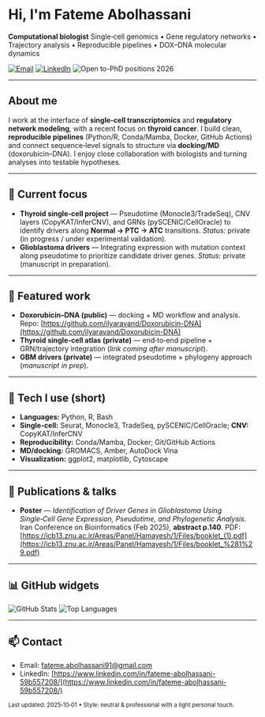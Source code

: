 # Hi, I'm **Fateme Abolhassani**

**Computational biologist**
Single‑cell genomics • Gene regulatory networks • Trajectory analysis • Reproducible pipelines • DOX–DNA molecular dynamics

<div align="left">

[![Email](https://img.shields.io/badge/Email-fateme.abolhassani91%40gmail.com-blue)](mailto:fateme.abolhassani91@gmail.com)
[![LinkedIn](https://img.shields.io/badge/LinkedIn-Fateme%20Abolhassani-blue)](https://www.linkedin.com/in/fateme-abolhassani-59b557208/)
![Open to-PhD positions 2026](https://img.shields.io/badge/Open%20to-PhD%20positions%202026-informational)

</div>

---

## About me

I work at the interface of **single‑cell transcriptomics** and **regulatory network modeling**, with a recent focus on **thyroid cancer**. I build clean, **reproducible pipelines** (Python/R, Conda/Mamba, Docker, GitHub Actions) and connect sequence‑level signals to structure via **docking/MD** (doxorubicin–DNA). I enjoy close collaboration with biologists and turning analyses into testable hypotheses.

---

## 🔭 Current focus

* **Thyroid single‑cell project** — Pseudotime (Monocle3/TradeSeq), CNV layers (CopyKAT/InferCNV), and GRNs (pySCENIC/CellOracle) to identify drivers along **Normal → PTC → ATC** transitions.
  *Status:* private (in progress / under experimental validation).
* **Glioblastoma drivers** — Integrating expression with mutation context along pseudotime to prioritize candidate driver genes.
  *Status:* private (manuscript in preparation).

---

## 🧪 Featured work

* **Doxorubicin–DNA (public)** — docking + MD workflow and analysis.
  Repo: [https://github.com/ilyaravand/Doxorubicin-DNA](https://github.com/ilyaravand/Doxorubicin-DNA)
* **Thyroid single‑cell atlas (private)** — end‑to‑end pipeline + GRN/trajectory integration (*link coming after manuscript*).
* **GBM drivers (private)** — integrated pseudotime × phylogeny approach (*manuscript in prep*).

---

## 🧰 Tech I use (short)

* **Languages:** Python, R, Bash
* **Single‑cell:** Seurat, Monocle3, TradeSeq, pySCENIC/CellOracle; **CNV:** CopyKAT/InferCNV
* **Reproducibility:** Conda/Mamba, Docker; Git/GitHub Actions
* **MD/docking:** GROMACS, Amber, AutoDock Vina
* **Visualization:** ggplot2, matplotlib, Cytoscape

---

## 📝 Publications & talks

* **Poster** — *Identification of Driver Genes in Glioblastoma Using Single‑Cell Gene Expression, Pseudotime, and Phylogenetic Analysis*.
  Iran Conference on Bioinformatics (Feb 2025), **abstract p.140**.
  PDF: [https://icb13.znu.ac.ir/Areas/Panel/Hamayesh/1/Files/booklet_(1).pdf](https://icb13.znu.ac.ir/Areas/Panel/Hamayesh/1/Files/booklet_%281%29.pdf)

---

## 📊 GitHub widgets

<!-- Replace YOUR_GH_USERNAME with the username of the account where this README is hosted.
     Examples: ilyaravand  •  FatemeAbolHassani -->

![GitHub Stats](https://github-readme-stats.vercel.app/api?username=YOUR_GH_USERNAME\&show_icons=true)
![Top Languages](https://github-readme-stats.vercel.app/api/top-langs/?username=YOUR_GH_USERNAME\&layout=compact)

---

## 📫 Contact

* Email: [fateme.abolhassani91@gmail.com](mailto:fateme.abolhassani91@gmail.com)
* LinkedIn: [https://www.linkedin.com/in/fateme-abolhassani-59b557208/](https://www.linkedin.com/in/fateme-abolhassani-59b557208/)

<sub>Last updated: 2025‑10‑01 • Style: neutral & professional with a light personal touch.</sub>
